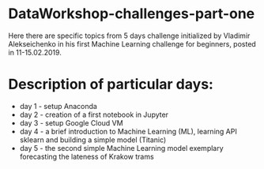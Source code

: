 # DataWorkshop-challenges-part-one

Here there are specific topics from 5 days challenge initialized by Vladimir Alekseichenko
in his first Machine Learning challenge for beginners, posted in 11-15.02.2019.

# Description of particular days:

* day 1 - setup Anaconda
* day 2 - creation of a first notebook in Jupyter
* day 3 - setup Google Cloud VM
* day 4 - a brief introduction to Machine Learning (ML), learning API sklearn and building a simple model (Titanic)  
* day 5 - the second simple Machine Learning model exemplary forecasting the lateness of Krakow trams
